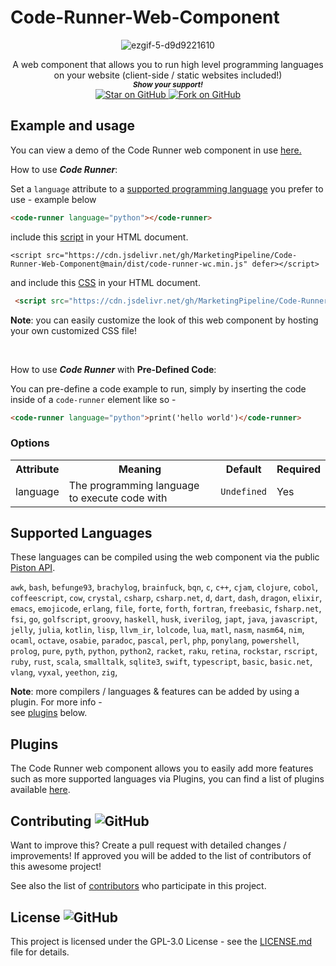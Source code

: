 # Code-Runner-Web-Component


<div align="center"> 

![ezgif-5-d9d9221610](https://user-images.githubusercontent.com/86180097/191913312-754d00aa-0a0a-4812-bed3-774ebdfb66a7.png)



A web component that allows you to run high level programming languages on your website (client-side / static websites included!) <br>
  <small> <b><i>Show your support!</i> </b></small>
  <br>
   <a href="https://github.com/MarketingPipeline/Code-Runner-Web-Component">
    <img title="Star on GitHub" src="https://img.shields.io/github/stars/MarketingPipeline/Code-Runner-Web-Component.svg?style=social&label=Star">
  </a>
  <a href="https://github.com/MarketingPipeline/Code-Runner-Web-Component/fork">
    <img title="Fork on GitHub" src="https://img.shields.io/github/forks/MarketingPipeline/Code-Runner-Web-Component.svg?style=social&label=Fork">
  </a>

</div>





## Example and usage

You can view a demo of the Code Runner web component in use [here.](https://marketingpipeline.github.io/Code-Runner-Web-Component/demo.html)


How to use <b><i>Code Runner</b></i>:

Set a <code>language</code> attribute to a [supported programming language](#supported-languages) you prefer to use - example below


```html
<code-runner language="python"></code-runner>
```    




   include this [script](https://github.com/MarketingPipeline/Code-Runner-Web-Component/blob/main/dist/code-runner-wc.min.js) in your HTML document.
         
    <script src="https://cdn.jsdelivr.net/gh/MarketingPipeline/Code-Runner-Web-Component@main/dist/code-runner-wc.min.js" defer></script> 
    
and include this [CSS](https://github.com/MarketingPipeline/Code-Runner-Web-Component/blob/main/dist/code-runner-wc.min.js) in your HTML document.

```html
 <script src="https://cdn.jsdelivr.net/gh/MarketingPipeline/Code-Runner-Web-Component@main/dist/code-runner-wc.min.js" defer></script> 
```

<b>Note</b>: you can easily customize the look of this web component by hosting your own customized CSS file!


<br>


How to use <b><i>Code Runner</b></i> with <b>Pre-Defined Code</b>:

You can pre-define a code example to run, simply by inserting the code inside of a <code>code-runner</code> element like so - 

```html
<code-runner language="python">print('hello world')</code-runner>
```    


    
    
### Options



<table>
<tr>
<th>Attribute</th>
<th>Meaning</th>
<th>Default</th>
<th>Required</th>
</tr>
<tr>
<td>language</td>
 <td> The programming language to execute code with</b></td>
<td><code>Undefined</code></td>
<td>Yes</td>
</tr>







</table>


## Supported Languages


These languages can be compiled using the web component via the public [Piston API](https://github.com/engineer-man/piston#Public-API).


`awk`,
`bash`,
`befunge93`,
`brachylog`,
`brainfuck`,
`bqn`,
`c`,
`c++`,
`cjam`,
`clojure`,
`cobol`,
`coffeescript`,
`cow`,
`crystal`,
`csharp`,
`csharp.net`,
`d`,
`dart`,
`dash`,
`dragon`,
`elixir`,
`emacs`,
`emojicode`,
`erlang`,
`file`,
`forte`,
`forth`,
`fortran`,
`freebasic`,
`fsharp.net`,
`fsi`,
`go`,
`golfscript`,
`groovy`,
`haskell`,
`husk`,
`iverilog`,
`japt`,
`java`,
`javascript`,
`jelly`,
`julia`,
`kotlin`,
`lisp`,
`llvm_ir`,
`lolcode`,
`lua`,
`matl`,
`nasm`,
`nasm64`,
`nim`,
`ocaml`,
`octave`,
`osabie`,
`paradoc`,
`pascal`,
`perl`,
`php`,
`ponylang`,
`powershell`,
`prolog`,
`pure`,
`pyth`,
`python`,
`python2`,
`racket`,
`raku`,
`retina`,
`rockstar`,
`rscript`,
`ruby`,
`rust`,
`scala`,
`smalltalk`,
`sqlite3`,
`swift`,
`typescript`,
`basic`,
`basic.net`,
`vlang`,
`vyxal`,
`yeethon`,
`zig`,

<b>Note</b>: more compilers / languages & features can be added by using a plugin. For more info - <br>
see [plugins](#plugins) below.



## Plugins

The Code Runner web component allows you to easily add more features such as more supported languages via Plugins, you can find a list of plugins available [here](PLUGINS.md).


## Contributing ![GitHub](https://img.shields.io/github/contributors/MarketingPipeline/Code-Runner-Web-Component)

Want to improve this? Create a pull request with detailed changes / improvements! If approved you will be added to the list of contributors of this awesome project!


See also the list of
[contributors](https://github.com/MarketingPipeline/Code-Runner-Web-Component/graphs/contributors) who
participate in this project.

## License ![GitHub](https://img.shields.io/github/license/MarketingPipeline/Code-Runner-Web-Component)

This project is licensed under the GPL-3.0 License - see the
[LICENSE.md](https://github.com/MarketingPipeline/Code-Runner-Web-Component/blob/main/LICENSE) file for
details.
